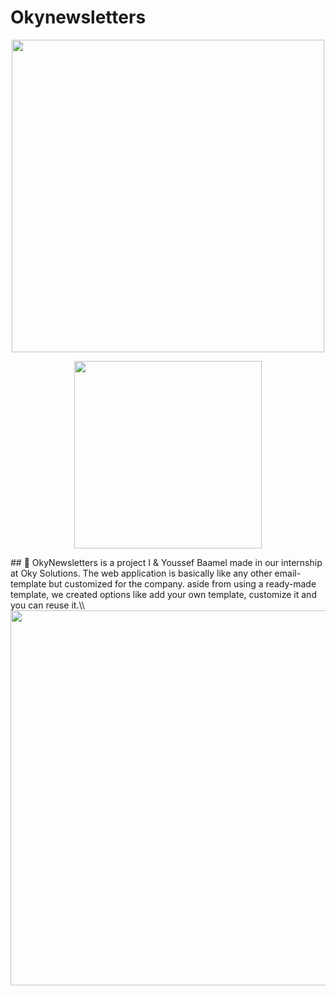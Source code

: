 # Okynewsletters
<p align="center"><a href="https://laravel.com" target="_blank"><img src="https://raw.githubusercontent.com/laravel/art/master/logo-lockup/5%20SVG/2%20CMYK/1%20Full%20Color/laravel-logolockup-cmyk-red.svg" width="500"></a></p>
<p align="center"><a href="https://vuejs.org" target="_blank"><img src="https://dwglogo.com/wp-content/uploads/2017/09/Vue-logo-001.svg" width="300"></a></p>
## 📌 OkyNewsletters is a project I & Youssef Baamel made in our internship at Oky Solutions.
The web application is basically like any other email-template but customized for the company. aside from using a ready-made template, we created options like add your own template, customize it and you can reuse it.\\
<img src="https://www.zupimages.net/up/21/25/k7us.png" width="600">
